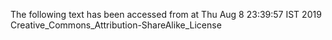 The following text has been accessed from at Thu Aug 8 23:39:57 IST 2019
Creative_Commons_Attribution-ShareAlike_License
